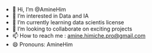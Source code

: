 - 👋 Hi, I’m @AmineHim
- 👀 I’m interested in Data and IA
- 🌱 I’m currently learning data scientis license
- 💞️ I’m looking to collaborate on exciting projects
- 📫 How to reach me : amine.himiche.pro@gmail.com
- 😄 Pronouns: AmineHim

<!---
AmineHim/AmineHim is a ✨ special ✨ repository because its `README.md` (this file) appears on your GitHub profile.
You can click the Preview link to take a look at your changes.
--->

